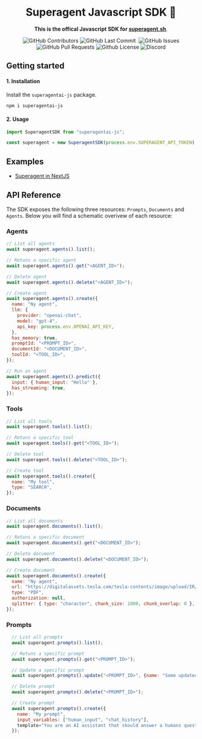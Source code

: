 <div align="center">

# Superagent Javascript SDK 🥷

**This is the offical Javascript SDK for [superagent.sh](https://superagents.sh)**.

<p>
<img alt="GitHub Contributors" src="https://img.shields.io/github/contributors/homanp/superagent-js" />
<img alt="GitHub Last Commit" src="https://img.shields.io/github/last-commit/homanp/superagent-js" />
<img alt="" src="https://img.shields.io/github/repo-size/homanp/superagent-js" />
<img alt="GitHub Issues" src="https://img.shields.io/github/issues/homanp/superagent-js" />
<img alt="GitHub Pull Requests" src="https://img.shields.io/github/issues-pr/homanp/superagent-js" />
<img alt="Github License" src="https://img.shields.io/badge/License-MIT-yellow.svg" />
<img alt="Discord" src="https://img.shields.io/discord/1110910277110743103?label=Discord&logo=discord&logoColor=white&style=plastic&color=d7b023)](https://discord.gg/e8j7mgjDUK" />
</p>

</div>

## Getting started

#### 1. Installation

Install the `superagentai-js` package.

```bash
npm i superagentai-js
```

#### 2. Usage

```javascript
import SuperagentSDK from "superagentai-js";

const superagent = new SuperagentSDK(process.env.SUPERAGENT_API_TOKEN);
```

## Examples

- [Superagent in NextJS](https://github.com/homanp/nextjs-superagent)

## API Reference

The SDK exposes the following three resources: `Prompts`, `Documents` and `Agents`. Below you will find a schematic overivew of each resource:

### Agents

```javascript
// List all agents
await superagent.agents().list();

// Retuns a specific agent
await superagent.agents().get("<AGENT_ID>");

// Delete agent
await superagent.agents().delete("<AGENT_ID>");

// Create agent
await superagent.agents().create({
  name: "Ny agent",
  llm: {
    provider: "openai-chat",
    model: "gpt-4",
    api_key: process.env.OPENAI_API_KEY,
  },
  has_memory: true,
  promptId: "<PROMPT_ID>",
  documentId: "<DOCUMENT_ID>",
  toolId: "<TOOL_ID>",
});

// Run an agent
await superagent.agents().predict({
  input: { human_input: "Hello" },
  has_streaming: true,
});
```

### Tools

```javascript
// List all tools
await superagent.tools().list();

// Retuns a specific tool
await superagent.tools().get("<TOOL_ID>");

// Delete tool
await superagent.tools().delete("<TOOL_ID>");

// Create tool
await superagent.tools().create({
  name: "My tool",
  type: "SEARCH",
});
```

### Documents

```javascript
// List all documents
await superagent.documents().list();

// Retuns a specific document
await superagent.documents().get("<DOCUMENT_ID>");

// Delete document
await superagent.documents().delete("<DOCUMENT_ID>");

// Create document
await superagent.documents().create({
  name: "Ny agent",
  url: "https://digitalassets.tesla.com/tesla-contents/image/upload/IR/TSLA-Q1-2023-Update",
  type: "PDF",
  authorization: null,
  splitter: { type: "character", chunk_size: 1000, chunk_overlap: 0 },
});
```

### Prompts

```javascript
  // List all prompts
  await superagent.prompts().list();

  // Retuns a specific prompt
  await superagent.prompts().get("<PROMPT_ID>");

  // Update a specific prompt
  await superagent.prompts().update("<PROMPT_ID>", {name: "Some updated name"});

  // Delete prompt
  await superagent.prompts().delete("<PROMPT_ID>");

  // Create prompt
  await superagent.prompts().create({
    name: "My prompt",
    input_variables: ["human_input", "chat_history"],
    template="You are an AI assistant that should answer a humans question. \n {chat_history} \n\n Human input: {human_input} \n Answer:"
  });
```
